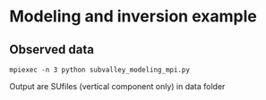 # Modeling and inversion example

## Observed data
`mpiexec -n 3 python subvalley_modeling_mpi.py`

Output are SUfiles (vertical component only) in data folder

